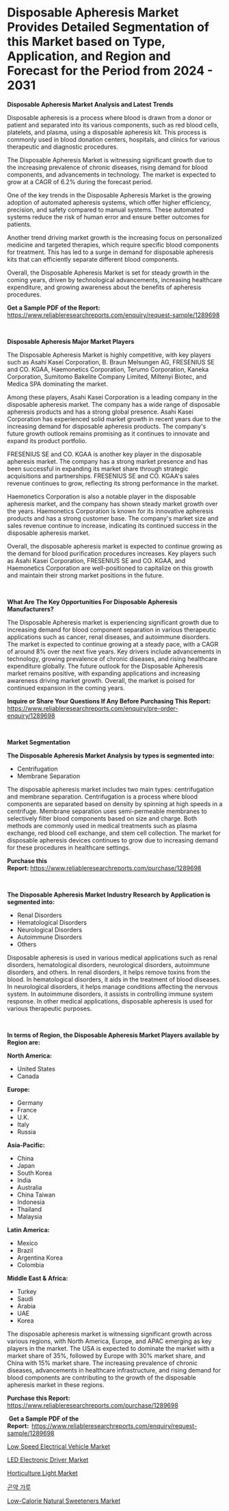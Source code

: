 <p><h1>Disposable Apheresis Market Provides Detailed Segmentation of this Market based on Type, Application, and Region and Forecast for the Period from 2024 - 2031</h1></p><p><strong>Disposable Apheresis Market Analysis and Latest Trends</strong></p>
<p><p>Disposable apheresis is a process where blood is drawn from a donor or patient and separated into its various components, such as red blood cells, platelets, and plasma, using a disposable apheresis kit. This process is commonly used in blood donation centers, hospitals, and clinics for various therapeutic and diagnostic procedures.</p><p>The Disposable Apheresis Market is witnessing significant growth due to the increasing prevalence of chronic diseases, rising demand for blood components, and advancements in technology. The market is expected to grow at a CAGR of 6.2% during the forecast period.</p><p>One of the key trends in the Disposable Apheresis Market is the growing adoption of automated apheresis systems, which offer higher efficiency, precision, and safety compared to manual systems. These automated systems reduce the risk of human error and ensure better outcomes for patients.</p><p>Another trend driving market growth is the increasing focus on personalized medicine and targeted therapies, which require specific blood components for treatment. This has led to a surge in demand for disposable apheresis kits that can efficiently separate different blood components.</p><p>Overall, the Disposable Apheresis Market is set for steady growth in the coming years, driven by technological advancements, increasing healthcare expenditure, and growing awareness about the benefits of apheresis procedures.</p></p>
<p><strong>Get a Sample PDF of the Report:&nbsp;</strong> <a href="https://www.reliableresearchreports.com/enquiry/request-sample/1289698">https://www.reliableresearchreports.com/enquiry/request-sample/1289698</a></p>
<p>&nbsp;</p>
<p><strong>Disposable Apheresis Major Market Players</strong></p>
<p><p>The Disposable Apheresis Market is highly competitive, with key players such as Asahi Kasei Corporation, B. Braun Melsungen AG, FRESENIUS SE and CO. KGAA, Haemonetics Corporation, Terumo Corporation, Kaneka Corporation, Sumitomo Bakelite Company Limited, Miltenyi Biotec, and Medica SPA dominating the market.</p><p>Among these players, Asahi Kasei Corporation is a leading company in the disposable apheresis market. The company has a wide range of disposable apheresis products and has a strong global presence. Asahi Kasei Corporation has experienced solid market growth in recent years due to the increasing demand for disposable apheresis products. The company's future growth outlook remains promising as it continues to innovate and expand its product portfolio.</p><p>FRESENIUS SE and CO. KGAA is another key player in the disposable apheresis market. The company has a strong market presence and has been successful in expanding its market share through strategic acquisitions and partnerships. FRESENIUS SE and CO. KGAA's sales revenue continues to grow, reflecting its strong performance in the market.</p><p>Haemonetics Corporation is also a notable player in the disposable apheresis market, and the company has shown steady market growth over the years. Haemonetics Corporation is known for its innovative apheresis products and has a strong customer base. The company's market size and sales revenue continue to increase, indicating its continued success in the disposable apheresis market.</p><p>Overall, the disposable apheresis market is expected to continue growing as the demand for blood purification procedures increases. Key players such as Asahi Kasei Corporation, FRESENIUS SE and CO. KGAA, and Haemonetics Corporation are well-positioned to capitalize on this growth and maintain their strong market positions in the future.</p></p>
<p>&nbsp;</p>
<p><strong>What Are The Key Opportunities For Disposable Apheresis Manufacturers?</strong></p>
<p><p>The Disposable Apheresis market is experiencing significant growth due to increasing demand for blood component separation in various therapeutic applications such as cancer, renal diseases, and autoimmune disorders. The market is expected to continue growing at a steady pace, with a CAGR of around 8% over the next five years. Key drivers include advancements in technology, growing prevalence of chronic diseases, and rising healthcare expenditure globally. The future outlook for the Disposable Apheresis market remains positive, with expanding applications and increasing awareness driving market growth. Overall, the market is poised for continued expansion in the coming years.</p></p>
<p><strong>Inquire or Share Your Questions If Any Before Purchasing This Report:</strong> <a href="https://www.reliableresearchreports.com/enquiry/pre-order-enquiry/1289698">https://www.reliableresearchreports.com/enquiry/pre-order-enquiry/1289698</a></p>
<p>&nbsp;</p>
<p><strong>Market Segmentation</strong></p>
<p><strong>The Disposable Apheresis Market Analysis by types is segmented into:</strong></p>
<p><ul><li>Centrifugation</li><li>Membrane Separation</li></ul></p>
<p><p>The disposable apheresis market includes two main types: centrifugation and membrane separation. Centrifugation is a process where blood components are separated based on density by spinning at high speeds in a centrifuge. Membrane separation uses semi-permeable membranes to selectively filter blood components based on size and charge. Both methods are commonly used in medical treatments such as plasma exchange, red blood cell exchange, and stem cell collection. The market for disposable apheresis devices continues to grow due to increasing demand for these procedures in healthcare settings.</p></p>
<p><strong>Purchase this Report:&nbsp;</strong><a href="https://www.reliableresearchreports.com/purchase/1289698">https://www.reliableresearchreports.com/purchase/1289698</a></p>
<p>&nbsp;</p>
<p><strong>The Disposable Apheresis Market Industry Research by Application is segmented into:</strong></p>
<p><ul><li>Renal Disorders</li><li>Hematological Disorders</li><li>Neurological Disorders</li><li>Autoimmune Disorders</li><li>Others</li></ul></p>
<p><p>Disposable apheresis is used in various medical applications such as renal disorders, hematological disorders, neurological disorders, autoimmune disorders, and others. In renal disorders, it helps remove toxins from the blood. In hematological disorders, it aids in the treatment of blood diseases. In neurological disorders, it helps manage conditions affecting the nervous system. In autoimmune disorders, it assists in controlling immune system response. In other medical applications, disposable apheresis is used for various therapeutic purposes.</p></p>
<p>&nbsp;</p>
<p><strong>In terms of Region, the Disposable Apheresis Market Players available by Region are:</strong></p>
<p>
    <p> <strong> North America: </strong>
        <ul>
            <li>United States</li>
            <li>Canada</li>
        </ul>
        </p> 
    <p> <strong> Europe: </strong>
        <ul>
            <li>Germany</li>
            <li>France</li>
            <li>U.K.</li>
            <li>Italy</li>
            <li>Russia</li>
        </ul>
        </p> 
    <p> <strong> Asia-Pacific: </strong>
        <ul>
            <li>China</li>
            <li>Japan</li>
            <li>South Korea</li>
            <li>India</li>
            <li>Australia</li>
            <li>China Taiwan</li>
            <li>Indonesia</li>
            <li>Thailand</li>
            <li>Malaysia</li>
        </ul>
        </p> 
    <p> <strong> Latin America: </strong>
        <ul>
            <li>Mexico</li>
            <li>Brazil</li>
            <li>Argentina Korea</li>
            <li>Colombia</li>
        </ul>
        </p> 
    <p> <strong> Middle East & Africa: </strong>
        <ul>
            <li>Turkey</li>
            <li>Saudi</li>
            <li>Arabia</li>
            <li>UAE</li>
            <li>Korea</li>
        </ul>
    </p>
    </p>
<p><p>The disposable apheresis market is witnessing significant growth across various regions, with North America, Europe, and APAC emerging as key players in the market. The USA is expected to dominate the market with a market share of 35%, followed by Europe with 30% market share, and China with 15% market share. The increasing prevalence of chronic diseases, advancements in healthcare infrastructure, and rising demand for blood components are contributing to the growth of the disposable apheresis market in these regions.</p></p>
<p><strong>Purchase this Report: </strong><a href="https://www.reliableresearchreports.com/purchase/1289698">https://www.reliableresearchreports.com/purchase/1289698</a></p>
<p>&nbsp;<strong>Get a Sample PDF of the Report:&nbsp;&nbsp;</strong><a href="https://www.reliableresearchreports.com/enquiry/request-sample/1289698">https://www.reliableresearchreports.com/enquiry/request-sample/1289698</a></p>
<p><strong></strong></p>
<p><p><a href="https://confirmed-shield-e13.notion.site/Low-Speed-Electrical-Vehicle-Market-Size-Growth-and-Forecast-from-2024-2031-4750d1d6fca746f682ebe2b82c9439e1">Low Speed Electrical Vehicle Market</a></p><p><a href="https://view.publitas.com/reportprime-1/led-electronic-driver-market-a-comprehensive-report-of-its-market-share-growth-trends-2024-2031/">LED Electronic Driver Market</a></p><p><a href="https://view.publitas.com/reportprime-1/horticulture-light-market-analysis-examines-its-scope-on-growth-opportunities-and-forecasted-trends-spanning-from-2024-to-2031/">Horticulture Light Market</a></p><p><a href="https://medium.com/@yohan.grilli/%EA%B3%A4%EC%95%BD-%EA%B0%80%EB%A3%A8-%EC%8B%9C%EC%9E%A5-%EA%B7%9C%EB%AA%A8-%EB%B0%8F-%EC%8B%9C%EC%9E%A5-%EB%8F%99%ED%96%A5-%EC%99%84%EB%B2%BD%ED%95%9C-%EC%82%B0%EC%97%85-%EA%B0%9C%EC%9A%94-2024%EB%85%84%EB%B6%80%ED%84%B0-2031%EB%85%84%EA%B9%8C%EC%A7%80-4d63e3233ffc">곤약 가루</a></p><p><a href="https://sore-arch-6db.notion.site/Low-Calorie-Natural-Sweeteners-Market-Size-and-Examines-its-Market-Scope-with-a-Primary-Focus-on-G-40582feac8074665b029933b978383ff">Low-Calorie Natural Sweeteners Market</a></p></p>